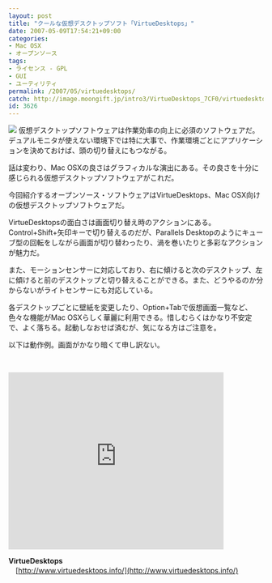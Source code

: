 ```yaml
---
layout: post
title: "クールな仮想デスクトップソフト「VirtueDesktops」"
date: 2007-05-09T17:54:21+09:00
categories:
- Mac OSX
- オープンソース
tags: 
- ライセンス - GPL
- GUI
- ユーティリティ
permalink: /2007/05/virtuedesktops/
catch: http://image.moongift.jp/intro3/VirtueDesktops_7CF0/virtuedesktop_thumb1.png
id: 3626
---
```

[![](http://image.moongift.jp/intro3/VirtueDesktops_7CF0/virtuedesktop_thumb1.png)](http://image.moongift.jp/intro3/VirtueDesktops_7CF0/virtuedesktop3.png) 仮想デスクトップソフトウェアは作業効率の向上に必須のソフトウェアだ。デュアルモニタが使えない環境下では特に大事で、作業環境ごとにアプリケーションを決めておけば、頭の切り替えにもつながる。

 

話は変わり、Mac OSXの良さはグラフィカルな演出にある。その良さを十分に感じられる仮想デスクトップソフトウェアがこれだ。

 

今回紹介するオープンソース・ソフトウェアはVirtueDesktops、Mac OSX向けの仮想デスクトップソフトウェアだ。

 <!--more--> 

VirtueDesktopsの面白さは画面切り替え時のアクションにある。Control+Shift+矢印キーで切り替えるのだが、Parallels Desktopのようにキューブ型の回転をしながら画面が切り替わったり、渦を巻いたりと多彩なアクションが魅力だ。

 

また、モーションセンサーに対応しており、右に傾けると次のデスクトップ、左に傾けると前のデスクトップと切り替えることができる。また、どうやるのか分からないがライトセンサーにも対応している。

 

各デスクトップごとに壁紙を変更したり、Option+Tabで仮想画面一覧など、色々な機能がMac OSXらしく華麗に利用できる。惜しむらくはかなり不安定で、よく落ちる。起動しなおせば済むが、気になる方はご注意を。

 

以下は動作例。画面がかなり暗くて申し訳ない。

 

&nbsp;

 

<embed src="http://www.youtube.com/v/K4o_XlHdDO8" width="425" height="350" type="application/x-shockwave-flash"></embed>

 

 

**VirtueDesktops**  
　[http://www.virtuedesktops.info/](http://www.virtuedesktops.info/)

